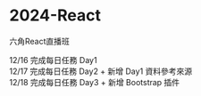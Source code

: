 # 2024-React
六角React直播班

12/16 完成每日任務 Day1  
12/17 完成每日任務 Day2 + 新增 Day1 資料參考來源  
12/18 完成每日任務 Day3 + 新增 Bootstrap 插件  
